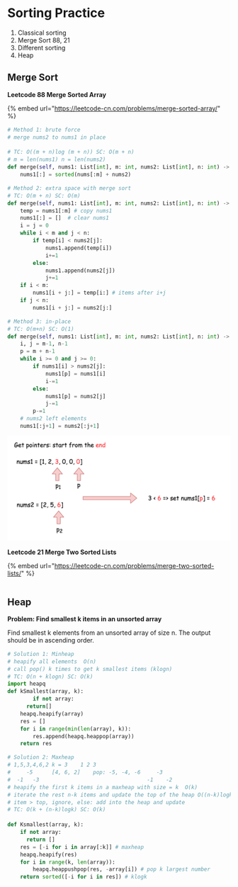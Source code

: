 # Sorting Practice

1. Classical sorting 
2. Merge Sort   88, 21
3. Different sorting 
4. Heap 

## **Merge Sort** 

**Leetcode 88 Merge Sorted Array** 

{% embed url="https://leetcode-cn.com/problems/merge-sorted-array/" %}

```python
# Method 1: brute force 
# merge nums2 to nums1 in place 

# TC: O((m + n)log (m + n)) SC: O(m + n)
# m = len(nums1) n = len(nums2)
def merge(self, nums1: List[int], m: int, nums2: List[int], n: int) -> None
    nums1[:] = sorted(nums[:m] + nums2)
```

```python
# Method 2: extra space with merge sort 
# TC: O(m + n) SC: O(m)
def merge(self, nums1: List[int], m: int, nums2: List[int], n: int) -> None
    temp = nums1[:m] # copy nums1
    nums1[:] = []  # clear nums1
    i = j = 0 
    while i < m and j < n:
        if temp[i] < nums2[j]:
            nums1.append(temp[i])
            i+=1
        else:
            nums1.append(nums2[j])
            j+=1
    if i < m:
        nums1[i + j:] = temp[i:] # items after i+j 
    if j < n:
        nums1[i + j:] = nums2[j:]
```

```python
# Method 3: in-place 
# TC: O(m+n) SC: O(1)
def merge(self, nums1: List[int], m: int, nums2: List[int], n: int) -> None
    i, j = m-1, n-1
    p = m + n-1
    while i >= 0 and j >= 0:
        if nums1[i] > nums2[j]:
            nums1[p] = nums1[i]
            i-=1
        else:
            nums1[p] = nums2[j]
            j-=1
        p-=1
    # nums2 left elements
    nums1[:j+1] = nums2[:j+1] 
```

![Method 3: end to front pointer i = p1, j = p2, p = p](.gitbook/assets/image.png)

**Leetcode  21 Merge Two Sorted Lists**

{% embed url="https://leetcode-cn.com/problems/merge-two-sorted-lists/" %}

```python

```

#### 

#### 

#### 

#### 

## **Heap** 

**Problem: Find smallest k items in an unsorted array**

Find smallest k elements from an unsorted array of size n. The output should be in ascending order.

```python
# Solution 1: Minheap
# heapify all elements  O(n)
# call pop() k times to get k smallest items (klogn)
# TC: O(n + klogn) SC: O(k)
import heapq
def kSmallest(array, k):
		if not array:
      return[]
    heapq.heapify(array)
    res = []
    for i in range(min(len(array), k)):
      	res.append(heapq.heappop(array))
    return res
```

```python
# Solution 2: Maxheap
# 1,5,3,4,6,2 k = 3    1 2 3    
#     -5      [4, 6, 2]    pop: -5, -4, -6     -3
#  -1   -3                                  -1    -2
# heapify the first k items in a maxheap with size = k  O(k)
# iterate the rest n-k items and update the top of the heap O((n-k)logk)
# item > top, ignore, else: add into the heap and update 
# TC: O(k + (n-k)logk) SC: O(k)
  
def Ksmallest(array, k):
  	if not array:
      return []     
    res = [-i for i in array[:k]] # maxheap 
    heapq.heapify(res) 
    for i in range(k, len(array)):
      	heapq.heappushpop(res, -array[i]) # pop k largest number
   	return sorted([-i for i in res]) # klogk  
```

